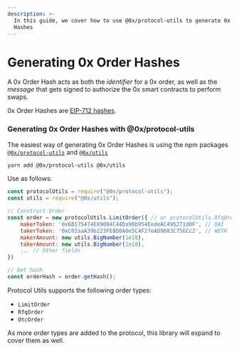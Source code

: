 ```yaml
---
description: >-
  In this guide, we cover how to use @0x/protocol-utils to generate 0x Order
  Hashes
---
```


# Generating 0x Order Hashes

A 0x Order Hash acts as both the _identifier_ for a 0x order, as well as the _message_ that gets signed to authorize the 0x smart contracts to perform swaps.

0x Order Hashes are [EIP-712 hashes](https://eips.ethereum.org/EIPS/eip-712).

### Generating 0x Order Hashes with @0x/protocol-utils

The easiest way of generating 0x Order Hashes is using the npm packages [`@0x/protocol-utils`](https://www.npmjs.com/package/@0x/protocol-utils) and [`@0x/utils`](https://www.npmjs.com/package/@0x/utils)

```bash
yarn add @0x/protocol-utils @0x/utils
```

Use as follows:

```javascript
const protocolUtils = require("@0x/protocol-utils");
const utils = require("@0x/utils");

// Construct Order
const order = new protocolUtils.LimitOrder({ // or protocolUtils.RfqOrder
    makerToken: '0x6B175474E89094C44Da98b954EedeAC495271d0F', // DAI
    takerToken: '0xC02aaA39b223FE8D0A0e5C4F27eAD9083C756Cc2', // WETH
    makerAmount: new utils.BigNumber(1e18),
    takerAmount: new utils.BigNumber(1e18),
    ... // Other fields
})

// Get hash
const orderHash = order.getHash();
```

Protocol Utils supports the following order types:

* `LimitOrder`
* `RfqOrder`
* `OtcOrder`

As more order types are added to the protocol, this library will expand to cover them as well.
